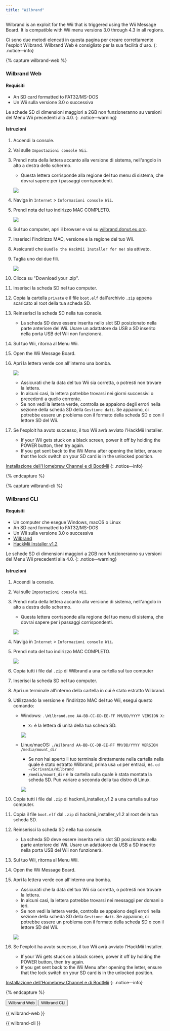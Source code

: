 ```yaml
---
title: "Wilbrand"
---
```


Wilbrand is an exploit for the Wii that is triggered using the Wii Message Board. It is compatible with Wii menu versions 3.0 through 4.3 in all regions.

Ci sono due metodi elencati in questa pagina per creare correttamente l'exploit Wilbrand. Wilbrand Web è consigliato per la sua facilità d'uso.
{: .notice--info}

{% capture wilbrand-web %}

### Wilbrand Web

#### Requisiti

* An SD card formatted to FAT32/MS-DOS
* Un Wii sulla versione 3.0 o successiva

Le schede SD di dimensioni maggiori a 2GB non funzioneranno su versioni del Menu Wii precedenti alla 4.0.
{: .notice--warning}

#### Istruzioni

1. Accendi la console.
1. Vai sulle `Impostazioni console Wii`.
1. Prendi nota della lettera accanto alla versione di sistema, nell'angolo in alto a destra dello schermo.
    + Questa lettera corrisponde alla regione del tuo menu di sistema, che dovrai sapere per i passaggi corrispondenti.

    ![](/images/wii/SystemMenuVersion.png)

1. Naviga in `Internet` > `Informazioni console Wii`.
1. Prendi nota del tuo indirizzo MAC COMPLETO.

    ![](/images/wii/MacAddress.png)

1. Sul tuo computer, apri il browser e vai su [wilbrand.donut.eu.org](https://wilbrand.donut.eu.org/).
1. Inserisci l'indirizzo MAC, versione e la regione del tuo Wii.
1. Assicurati che `Bundle the HackMii Installer for me!` sia attivato.
1. Taglia uno dei due fili.

    ![](/images/exploits/wilbrand/web.png)

1. Clicca su "Download your .zip".
1. Inserisci la scheda SD nel tuo computer.
1. Copia la cartella `private` e il file `boot.elf` dall'archivio `.zip` appena scaricato al root della tua scheda SD.
1. Reinserisci la scheda SD nella tua console.
    + La scheda SD deve essere inserita nello slot SD posizionato nella parte anteriore del Wii. Usare un adattatore da USB a SD inserito nella porta USB del Wii non funzionerà.
1. Sul tuo Wii, ritorna al Menu Wii.
1. Open the Wii Message Board.
1. Apri la lettera verde con all'interno una bomba.

    ![](/images/exploits/wilbrand/msgboard.png)

    + Assicurati che la data del tuo Wii sia corretta, o potresti non trovare la lettera.
    + In alcuni casi, la lettera potrebbe trovarsi nei giorni successivi o precedenti a quello corrente.
    + Se non vedi la lettera verde, controlla se appaiono degli errori nella sezione della scheda SD della `Gestione dati`. Se appaiono, ci potrebbe essere un problema con il formato della scheda SD o con il lettore SD del Wii.


1. Se l'exploit ha avuto successo, il tuo Wii avrà avviato l'HackMii Installer.
    + If your Wii gets stuck on a black screen, power it off by holding the POWER button, then try again.
    + If you get sent back to the Wii Menu after opening the letter, ensure that the lock switch on your SD card is in the unlocked position.

[Installazione dell'Homebrew Channel e di BootMii](hbc)
{: .notice--info}

{% endcapture %}

{% capture wilbrand-cli %}

### Wilbrand CLI

#### Requisiti

* Un computer che esegue Windows, macOS o Linux
* An SD card formatted to FAT32/MS-DOS
* Un Wii sulla versione 3.0 o successiva
* [Wilbrand](https://static.wiidatabase.de/Wilbrand.zip)
* [HackMii Installer v1.2](https://bootmii.org/download/)

Le schede SD di dimensioni maggiori a 2GB non funzioneranno su versioni del Menu Wii precedenti alla 4.0.
{: .notice--warning}

#### Istruzioni

1. Accendi la console.
1. Vai sulle `Impostazioni console Wii`.
1. Prendi nota della lettera accanto alla versione di sistema, nell'angolo in alto a destra dello schermo.
    + Questa lettera corrisponde alla regione del tuo menu di sistema, che dovrai sapere per i passaggi corrispondenti.

    ![](/images/wii/SystemMenuVersion.png)

1. Naviga in `Internet` > `Informazioni console Wii`.
1. Prendi nota del tuo indirizzo MAC COMPLETO.

    ![](/images/wii/MacAddress.png)

1. Copia tutti i file dal `.zip` di Wilbrand a una cartella sul tuo computer
1. Inserisci la scheda SD nel tuo computer.
1. Apri un terminale all'interno della cartella in cui è stato estratto Wilbrand.
1. Utilizzando la versione e l'indirizzo MAC del tuo Wii, esegui questo comando:

    + Windows: `.\Wilbrand.exe AA-BB-CC-DD-EE-FF MM/DD/YYYY VERSION X:`
        + `X:` è la lettera di unità della tua scheda SD.

        ![](/images/exploits/wilbrand/windows.png)

    + Linux/macOS: `./Wilbrand AA-BB-CC-DD-EE-FF MM/DD/YYYY VERSION /media/mount_dir`
        + Se non hai aperto il tuo terminale direttamente nella cartella nella quale è stato estratto Wilbrand, prima usa `cd` per entraci, es. `cd ~/Scrivania/Wilbrand`
        + `/media/mount_dir` è la cartella sulla quale è stata montata la scheda SD. Può variare a seconda della tua distro di Linux.

        ![](/images/exploits/wilbrand/linux.png)

1. Copia tutti i file dal `.zip` di hackmii_installer_v1.2 a una cartella sul tuo computer.
1. Copia il file `boot.elf` dal `.zip` di hackmii_installer_v1.2 al root della tua scheda SD.
1. Reinserisci la scheda SD nella tua console.
    + La scheda SD deve essere inserita nello slot SD posizionato nella parte anteriore del Wii. Usare un adattatore da USB a SD inserito nella porta USB del Wii non funzionerà.
1. Sul tuo Wii, ritorna al Menu Wii.
1. Open the Wii Message Board.
1. Apri la lettera verde con all'interno una bomba.
    + Assicurati che la data del tuo Wii sia corretta, o potresti non trovare la lettera.
    + In alcuni casi, la lettera potrebbe trovarsi nei messaggi per domani o ieri.
    + Se non vedi la lettera verde, controlla se appaiono degli errori nella sezione della scheda SD della `Gestione dati`. Se appaiono, ci potrebbe essere un problema con il formato della scheda SD o con il lettore SD del Wii.

    ![](/images/exploits/wilbrand/msgboard.png)

1. Se l'exploit ha avuto successo, il tuo Wii avrà avviato l'HackMii Installer.
    + If your Wii gets stuck on a black screen, power it off by holding the POWER button, then try again.
    + If you get sent back to the Wii Menu after opening the letter, ensure that the lock switch on your SD card is in the unlocked position.

[Installazione dell'Homebrew Channel e di BootMii](hbc)
{: .notice--info}

{% endcapture %}

<button class="btn btn--large btn--primary tabLink" onClick="select_tab(event, 'wilbrand-web')"> Wilbrand Web </button>
<button class="btn btn--large btn--info tabLink" onClick="select_tab(event, 'wilbrand-cli')"> Wilbrand CLI </button>

<div class="tabContent tabDefualt" id="wilbrand-web" markdown="1">

{{ wilbrand-web }}
</div>
<div class="tabContent" id="wilbrand-cli" markdown="1">
{{ wilbrand-cli }}
</div>

<script>
    const tabContents = document.getElementsByClassName('tabContent');
    const tabLinks    = document.getElementsByClassName('tabLink');

    for (tab of tabContents) { tab.style.display = 'none'; }
    document.getElementsByClassName('tabDefualt')[0].style.display = 'block';

    function select_tab(event, tab_id)
    {
        for (tab of tabContents) { tab.style.display = 'none'; }
        for (btn of tabLinks) { btn.className = btn.className.replace('btn--primary', 'btn--info'); }

        document.getElementById(tab_id).style.display = 'block';
        event.currentTarget.className = event.currentTarget.className.replace('btn--info', 'btn--primary');
    }
</script>
